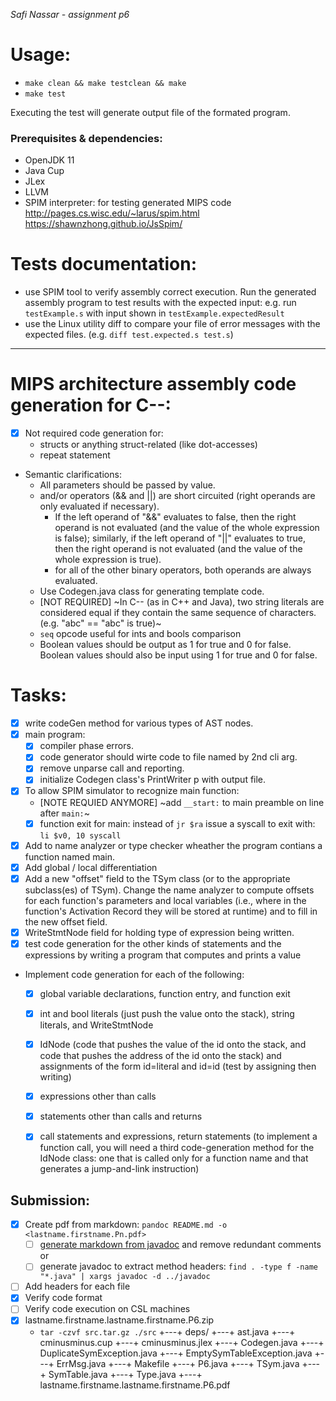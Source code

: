 _Safi Nassar - assignment p6_

# Usage:

-   `make clean && make testclean && make`
-   `make test`

Executing the test will generate output file of the formated program.

### Prerequisites & dependencies:

-   OpenJDK 11
-   Java Cup
-   JLex
-   LLVM
-   SPIM interpreter: for testing generated MIPS code http://pages.cs.wisc.edu/~larus/spim.html https://shawnzhong.github.io/JsSpim/

# Tests documentation:
- use SPIM tool to verify assembly correct execution. Run the generated assembly program to test results with the expected input: e.g. run `testExample.s` with input shown in `testExample.expectedResult` 
- use the Linux utility diff to compare your file of error messages with the expected files. (e.g. `diff test.expected.s test.s`)

---

# MIPS architecture assembly code generation for C--: 
- [x] Not required code generation for: 
  - structs or anything struct-related (like dot-accesses)
  - repeat statement
- Semantic clarifications: 
  - All parameters should be passed by value.
  - and/or operators (&& and ||) are short circuited (right operands are only evaluated if necessary). 
    - If the left operand of "&&" evaluates to false, then the right operand is not evaluated (and the value of the whole expression is false); similarly, if the left operand of "||" evaluates to true, then the right operand is not evaluated (and the value of the whole expression is true).
    - for all of the other binary operators, both operands are always evaluated.
  - Use Codegen.java class for generating template code.
  - [NOT REQUIRED] ~In C-- (as in C++ and Java), two string literals are considered equal if they contain the same sequence of characters. (e.g. "abc" == "abc" is true)~
  - `seq` opcode useful for ints and bools comparison
  - Boolean values should be output as 1 for true and 0 for false. Boolean values should also be input using 1 for true and 0 for false.


# Tasks: 
- [x] write codeGen method for various types of AST nodes.
- [x] main program: 
  - [x] compiler phase errors. 
  - [x] code generator should wirte code to file named by 2nd cli arg.
  - [x] remove unparse call and reporting.
  - [x] initialize Codegen class's PrintWriter p with output file.
- [x] To allow SPIM simulator to recognize main function:
  - [NOTE REQUIED ANYMORE] ~add `__start:` to main preamble on line after `main:`~
  - [x] function exit for main: instead of `jr $ra` issue a syscall to exit with: 
        ```
        li $v0, 10
        syscall
        ```
- [x] Add to name analyzer or type checker wheather the program contians a function named main.
- [x] Add global / local differentiation
- [x] Add a new "offset" field to the TSym class (or to the appropriate subclass(es) of TSym). Change the name analyzer to compute offsets for each function's parameters and local variables (i.e., where in the function's Activation Record they will be stored at runtime) and to fill in the new offset field. 
- [x] WriteStmtNode field for holding type of expression being written. 
- [x]  test code generation for the other kinds of statements and the expressions by writing a program that computes and prints a value
- Implement code generation for each of the following: 
  - [x] global variable declarations, function entry, and function exit
  - [x] int and bool literals (just push the value onto the stack), string literals, and WriteStmtNode
  - [x] IdNode (code that pushes the value of the id onto the stack, and code that pushes the address of the id onto the stack) and assignments of the form id=literal and id=id (test by assigning then writing)
  - [x] expressions other than calls
  - [x] statements other than calls and returns
  - [x] call statements and expressions, return statements (to implement a function call, you will need a third code-generation method for the IdNode class: one that is called only for a function name and that generates a jump-and-link instruction)


## Submission:
  - [x] Create pdf from markdown: `pandoc README.md -o <lastname.firstname.Pn.pdf>`
      - [ ] [generate markdown from javadoc](https://delight-im.github.io/Javadoc-to-Markdown) and remove redundant comments
        or
      - [ ] generate javadoc to extract method headers: `find . -type f -name "*.java" | xargs javadoc -d ../javadoc`
  - [ ] Add headers for each file
  - [x] Verify code format
  - [ ] Verify code execution on CSL machines
- [x] lastname.firstname.lastname.firstname.P6.zip
  - `tar -czvf src.tar.gz ./src`
+---+ deps/
+---+ ast.java
+---+ cminusminus.cup
+---+ cminusminus.jlex
+---+ Codegen.java
+---+ DuplicateSymException.java
+---+ EmptySymTableException.java
+---+ ErrMsg.java
+---+ Makefile
+---+ P6.java
+---+ TSym.java
+---+ SymTable.java
+---+ Type.java
+---+ lastname.firstname.lastname.firstname.P6.pdf
